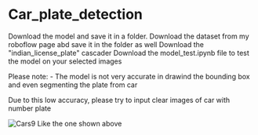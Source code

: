 # Car_plate_detection

Download the model and save it in a folder.
Download the dataset from my roboflow page abd save it in the folder as well
Download the "indian_license_plate" cascader
Download the model_test.ipynb file to test the model on your selected images

Please note: - The model is not very accurate in drawind the bounding box and even segmenting the plate from car

Due to this low accuracy, please try to input clear images of car with number plate

![Cars9](https://github.com/Invicta369/Car_plate_detection/assets/91005649/a59d8442-cfe6-46ae-ae09-4f007a955a09)
Like the one shown above
